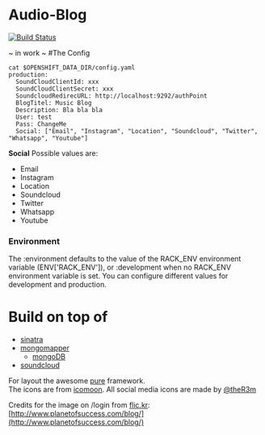 Audio-Blog
==========
[![Build Status](https://travis-ci.org/fliiiix/Audio-Blog.png?branch=master)](https://travis-ci.org/fliiiix/Audio-Blog)

~ in work ~
#The Config

```
cat $OPENSHIFT_DATA_DIR/config.yaml
production:
  SoundCloudClientId: xxx
  SoundCloudClientSecret: xxx
  SoundcloudRedirecURL: http://localhost:9292/authPoint
  BlogTitel: Music Blog
  Description: Bla bla bla
  User: test
  Pass: ChangeMe
  Social: ["Email", "Instagram", "Location", "Soundcloud", "Twitter", "Whatsapp", "Youtube"]
```

**Social**
Possible values are:

* Email
* Instagram
* Location
* Soundcloud
* Twitter
* Whatsapp
* Youtube




### Environment 
The :environment defaults to the value of the RACK_ENV environment variable (ENV['RACK_ENV']), or :development when no RACK_ENV environment variable is set. You can configure different values for development and production.

# Build on top of
* [sinatra](http://www.sinatrarb.com/)
* [mongomapper](http://mongomapper.com/)
  * [mongoDB](http://www.mongodb.org/)
* [soundcloud](https://soundcloud.com/)

For layout the awesome [pure](http://purecss.io/) framework.  
The icons are from [icomoon](http://icomoon.io/). All social media icons are made by [@theR3m](http://twitter.com/theR3m)

Credits for the image on /login from [flic.kr](http://www.flickr.com/photos/42931449@N07/5771025070/): [http://www.planetofsuccess.com/blog/](http://www.planetofsuccess.com/blog/)
